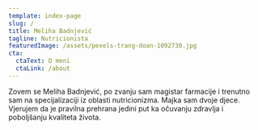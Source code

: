```yaml
---
template: index-page
slug: /
title: Meliha Badnjević
tagline: Nutricionista
featuredImage: /assets/pexels-trang-doan-1092730.jpg
cta:
  ctaText: O meni
  ctaLink: /about
---
```

Zovem se Meliha Badnjević, po zvanju sam magistar farmacije i trenutno sam na specijalizaciji iz oblasti nutricionizma. Majka sam dvoje djece. Vjerujem da je pravilna prehrana jedini put ka očuvanju zdravlja i poboljšanju kvaliteta života.